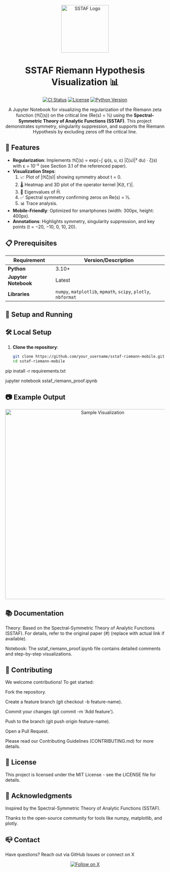 <p align="center">
  <img src="https://via.placeholder.com/150" alt="SSTAF Logo" width="150"/>
</p>

<h1 align="center">SSTAF Riemann Hypothesis Visualization 📊</h1>

<p align="center">
  <a href="https://github.com/your_username/sstaf-riemann-mobile/actions"><img src="https://img.shields.io/github/workflow/status/YYurq/sstaf-riemann-mobile/CI?label=CI" alt="CI Status"></a>
  <a href="https://github.com/your_username/sstaf-riemann-mobile/blob/main/LICENSE"><img src="https://img.shields.io/github/license/YYurq/sstaf-riemann-mobile" alt="License"></a>
  <a href="https://www.python.org/"><img src="https://img.shields.io/badge/Python-3.10+-blue" alt="Python Version"></a>
</p>

<p align="center">
  A Jupyter Notebook for visualizing the regularization of the Riemann zeta function (ℜζ(s)) on the critical line (Re(s) = ½) using the <strong>Spectral-Symmetric Theory of Analytic Functions (SSTAF)</strong>. This project demonstrates symmetry, singularity suppression, and supports the Riemann Hypothesis by excluding zeros off the critical line.
</p>

## 🌟 Features

- **Regularization**: Implements ℜζ(s) = exp(−∫ ψ(s, u, ε) |ζ(u)|² du) · ζ(s) with ε = 10⁻⁵ (see Section 3.1 of the referenced paper).
- **Visualization Steps**:
  1. 📈 Plot of |ℜζ(s)| showing symmetry about t = 0.
  2. 🌡️ Heatmap and 3D plot of the operator kernel |K(t, t')|.
  3. 🔢 Eigenvalues of Ĥ.
  4. ✅ Spectral symmetry confirming zeros on Re(s) = ½.
  5. 📊 Trace analysis.
- **Mobile-Friendly**: Optimized for smartphones (width: 300px, height: 400px).
- **Annotations**: Highlights symmetry, singularity suppression, and key points (t = −20, −10, 0, 10, 20).

## 📋 Prerequisites

| Requirement         | Version/Description          |
|---------------------|-----------------------------|
| **Python**          | 3.10+                      |
| **Jupyter Notebook**| Latest                     |
| **Libraries**       | `numpy`, `matplotlib`, `mpmath`, `scipy`, `plotly`, `nbformat` |

## 🚀 Setup and Running

## 🛠 Local Setup

1. **Clone the repository**:
   ```bash
   git clone https://github.com/your_username/sstaf-riemann-mobile.git
   cd sstaf-riemann-mobile

pip install -r requirements.txt

jupyter notebook sstaf_riemann_proof.ipynb

## 📷 Example Output

<p align="center">
  <img src="https://via.placeholder.com/600x300.png?text=Sample+Visualization" alt="Sample Visualization" width="600"/>
</p>

## 📚 Documentation 

Theory: Based on the Spectral-Symmetric Theory of Analytic Functions (SSTAF). For details, refer to the original paper (#) (replace with actual link if available).


Notebook: The sstaf_riemann_proof.ipynb file contains detailed comments and step-by-step visualizations.


## 🤝 Contributing

We welcome contributions! To get started:

Fork the repository.

Create a feature branch (git checkout -b feature-name).

Commit your changes (git commit -m 'Add feature').

Push to the branch (git push origin feature-name).

Open a Pull Request.

Please read our Contributing Guidelines (CONTRIBUTING.md) for more details.

## 📜 License

This project is licensed under the MIT License - see the LICENSE file for details.

## 🙏 Acknowledgments

Inspired by the Spectral-Symmetric Theory of Analytic Functions (SSTAF).

Thanks to the open-source community for tools like numpy, matplotlib, and plotly.


## 📪 Contact

Have questions? Reach out via GitHub Issues or connect on X

<p align="center">
  <a href="https://x.com/YURQ"><img src="https://img.shields.io/badge/Follow%20on%20X-1DA1F2?logo=x" alt="Follow on X"></a>
</p>
